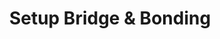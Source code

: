 ---
sidebar_position: 4
title: "Setup Bridge & Bonding"
sidebar_label: "Setup Bridge & Bonding"
description: "Implement advanced networking in Debian platforms - create network bridges, configure interface bonding, setup link aggregation, and enhance network redundancy."
keywords:
  - "debian network bridging"
  - "interface bonding"
  - "link aggregation"
  - "network redundancy"
  - "advanced networking"
tags:
  - debian
  - network-bridging
  - interface-bonding
  - link-aggregation
  - network-redundancy
slug: /linux/debian/network/network-configuration/setup-bridge-bonding
---